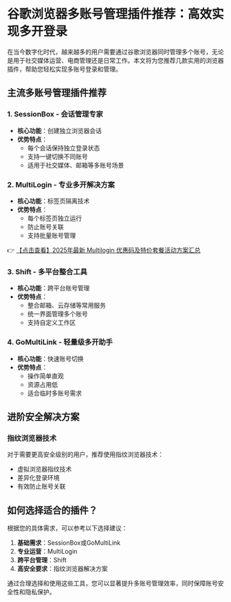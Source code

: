 # 谷歌浏览器多账号管理插件推荐：高效实现多开登录

在当今数字化时代，越来越多的用户需要通过谷歌浏览器同时管理多个账号，无论是用于社交媒体运营、电商管理还是日常工作。本文将为您推荐几款实用的浏览器插件，帮助您轻松实现多账号登录和管理。

## 主流多账号管理插件推荐

### 1. SessionBox - 会话管理专家
- **核心功能**：创建独立浏览器会话
- **优势特点**：
  - 每个会话保持独立登录状态
  - 支持一键切换不同账号
  - 适用于社交媒体、邮箱等多账号场景

### 2. MultiLogin - 专业多开解决方案
- **核心功能**：标签页隔离技术
- **优势特点**：
  - 每个标签页独立运行
  - 防止账号关联
  - 支持批量账号管理

👉 [【点击查看】2025年最新 Multilogin 优惠码及特价套餐活动方案汇总](https://bit.ly/multIlogin)

### 3. Shift - 多平台整合工具
- **核心功能**：跨平台账号管理
- **优势特点**：
  - 整合邮箱、云存储等常用服务
  - 统一界面管理多个账号
  - 支持自定义工作区

### 4. GoMultiLink - 轻量级多开助手
- **核心功能**：快速账号切换
- **优势特点**：
  - 操作简单直观
  - 资源占用低
  - 适合临时多账号需求

## 进阶安全解决方案

### 指纹浏览器技术
对于需要更高安全级别的用户，推荐使用指纹浏览器技术：
- 虚拟浏览器指纹技术
- 差异化登录环境
- 有效防止账号关联

## 如何选择适合的插件？

根据您的具体需求，可以参考以下选择建议：
1. **基础需求**：SessionBox或GoMultiLink
2. **专业运营**：MultiLogin
3. **跨平台管理**：Shift
4. **高安全要求**：指纹浏览器解决方案

通过合理选择和使用这些工具，您可以显著提升多账号管理效率，同时保障账号安全性和隐私保护。